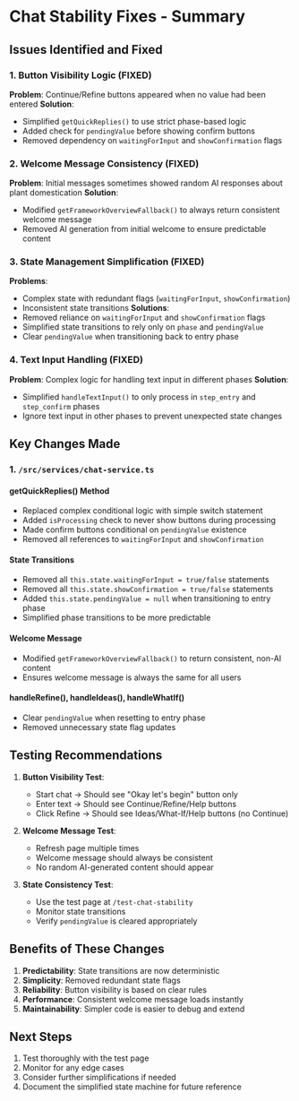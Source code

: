 # Chat Stability Fixes - Summary

## Issues Identified and Fixed

### 1. Button Visibility Logic (FIXED)
**Problem**: Continue/Refine buttons appeared when no value had been entered
**Solution**: 
- Simplified `getQuickReplies()` to use strict phase-based logic
- Added check for `pendingValue` before showing confirm buttons
- Removed dependency on `waitingForInput` and `showConfirmation` flags

### 2. Welcome Message Consistency (FIXED)
**Problem**: Initial messages sometimes showed random AI responses about plant domestication
**Solution**:
- Modified `getFrameworkOverviewFallback()` to always return consistent welcome message
- Removed AI generation from initial welcome to ensure predictable content

### 3. State Management Simplification (FIXED)
**Problems**: 
- Complex state with redundant flags (`waitingForInput`, `showConfirmation`)
- Inconsistent state transitions
**Solutions**:
- Removed reliance on `waitingForInput` and `showConfirmation` flags
- Simplified state transitions to rely only on `phase` and `pendingValue`
- Clear `pendingValue` when transitioning back to entry phase

### 4. Text Input Handling (FIXED)
**Problem**: Complex logic for handling text input in different phases
**Solution**:
- Simplified `handleTextInput()` to only process in `step_entry` and `step_confirm` phases
- Ignore text input in other phases to prevent unexpected state changes

## Key Changes Made

### 1. `/src/services/chat-service.ts`

#### getQuickReplies() Method
- Replaced complex conditional logic with simple switch statement
- Added `isProcessing` check to never show buttons during processing
- Made confirm buttons conditional on `pendingValue` existence
- Removed all references to `waitingForInput` and `showConfirmation`

#### State Transitions
- Removed all `this.state.waitingForInput = true/false` statements
- Removed all `this.state.showConfirmation = true/false` statements
- Added `this.state.pendingValue = null` when transitioning to entry phase
- Simplified phase transitions to be more predictable

#### Welcome Message
- Modified `getFrameworkOverviewFallback()` to return consistent, non-AI content
- Ensures welcome message is always the same for all users

#### handleRefine(), handleIdeas(), handleWhatIf()
- Clear `pendingValue` when resetting to entry phase
- Removed unnecessary state flag updates

## Testing Recommendations

1. **Button Visibility Test**:
   - Start chat → Should see "Okay let's begin" button only
   - Enter text → Should see Continue/Refine/Help buttons
   - Click Refine → Should see Ideas/What-If/Help buttons (no Continue)

2. **Welcome Message Test**:
   - Refresh page multiple times
   - Welcome message should always be consistent
   - No random AI-generated content should appear

3. **State Consistency Test**:
   - Use the test page at `/test-chat-stability`
   - Monitor state transitions
   - Verify `pendingValue` is cleared appropriately

## Benefits of These Changes

1. **Predictability**: State transitions are now deterministic
2. **Simplicity**: Removed redundant state flags
3. **Reliability**: Button visibility is based on clear rules
4. **Performance**: Consistent welcome message loads instantly
5. **Maintainability**: Simpler code is easier to debug and extend

## Next Steps

1. Test thoroughly with the test page
2. Monitor for any edge cases
3. Consider further simplifications if needed
4. Document the simplified state machine for future reference